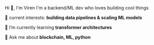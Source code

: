 Hi 👋, I'm Viren
I'm a backend/ML dev who loves building cool things

🔭 current interests: **building data pipelines & scaling ML models**

🌱 I’m currently learning **transformer architectures**

💬 Ask me about **blockchain, ML, python**
